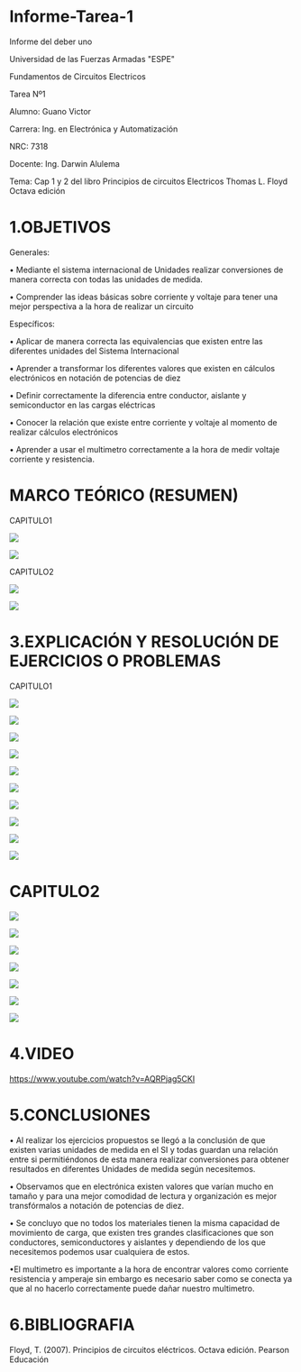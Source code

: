 # Informe-Tarea-1
Informe del deber uno

Universidad de las Fuerzas Armadas "ESPE"

Fundamentos de Circuitos Electricos

Tarea Nº1

Alumno: Guano Victor

Carrera: Ing. en Electrónica y Automatización

NRC: 7318

Docente: Ing. Darwin Alulema

Tema: Cap 1 y 2 del libro Principios de circuitos Electricos Thomas L. Floyd Octava edición 

# 1.OBJETIVOS

Generales:

• Mediante el sistema internacional de Unidades realizar conversiones de manera correcta con todas las unidades de medida.

• Comprender las ideas básicas sobre corriente y voltaje para tener una mejor perspectiva a la hora de realizar un circuito

Específicos:

• Aplicar de manera correcta las equivalencias que existen entre las diferentes unidades del Sistema Internacional

• Aprender a transformar los diferentes valores que existen en cálculos electrónicos en notación de potencias de diez

• Definir correctamente la diferencia entre conductor, aislante y semiconductor en las cargas eléctricas

• Conocer la relación que existe entre corriente y voltaje al momento de realizar cálculos electrónicos

• Aprender a usar el multimetro correctamente a la hora de medir voltaje corriente y resistencia.

# MARCO TEÓRICO (RESUMEN)
CAPITULO1

![](https://github.com/arielguano/Informe-Tarea-1/blob/main/Imagen4.png)

![](https://github.com/arielguano/Informe-Tarea-1/blob/main/Imagen5.png)

CAPITULO2

![](https://github.com/arielguano/Informe-Tarea-1/blob/main/CAPITULO2.jpeg)

![](https://github.com/arielguano/Informe-Tarea-1/blob/main/Imagen6.png)

# 3.EXPLICACIÓN Y RESOLUCIÓN DE EJERCICIOS O PROBLEMAS

CAPITULO1

![](https://github.com/arielguano/Informe-Tarea-1/blob/main/DESAROLLOEJER1.png)

![](https://github.com/arielguano/Informe-Tarea-1/blob/main/DESAROLLOEJER2.png)

![](https://github.com/arielguano/Informe-Tarea-1/blob/main/DESAROLLOEJER3.png)

![](https://github.com/arielguano/Informe-Tarea-1/blob/main/DESAROLLOEJER4.png)

![](https://github.com/arielguano/Informe-Tarea-1/blob/main/DESAROLLOEJER5.png)

![](https://github.com/arielguano/Informe-Tarea-1/blob/main/DESAROLLOEJER6.png)

![](https://github.com/arielguano/Informe-Tarea-1/blob/main/DESAROLLOEJER7.png)

![](https://github.com/arielguano/Informe-Tarea-1/blob/main/DESAROLLOEJER8.png)

![](https://github.com/arielguano/Informe-Tarea-1/blob/main/DESAROLLOEJER9.png)

![](https://github.com/arielguano/Informe-Tarea-1/blob/main/DESAROLLOEJER10.png)

# CAPITULO2

![](https://github.com/arielguano/Informe-Tarea-1/blob/main/DESAROLLOEJER11.png)

![](https://github.com/arielguano/Informe-Tarea-1/blob/main/DESAROLLOEJER12.png)

![](https://github.com/arielguano/Informe-Tarea-1/blob/main/DESAROLLOEJER13.png)

![](https://github.com/arielguano/Informe-Tarea-1/blob/main/DESAROLLOEJER14.png)

![](https://github.com/arielguano/Informe-Tarea-1/blob/main/DESAROLLOEJER15.png)

![](https://github.com/arielguano/Informe-Tarea-1/blob/main/DESAROLLOEJER16.png)

![](https://github.com/arielguano/Informe-Tarea-1/blob/main/DESAROLLOEJER17.png)

# 4.VIDEO

https://www.youtube.com/watch?v=AQRPjag5CKI

# 5.CONCLUSIONES

• Al realizar los ejercicios propuestos se llegó a la conclusión de que existen varias unidades de medida en el SI y todas guardan una relación entre si permitiéndonos de esta manera realizar conversiones para obtener resultados en diferentes Unidades de medida según necesitemos.

• Observamos que en electrónica existen valores que varían mucho en tamaño y para una mejor comodidad de lectura y organización es mejor transfórmalos a notación de potencias de diez.

• Se concluyo que  no todos los materiales tienen la misma capacidad de movimiento de carga, que existen tres grandes clasificaciones que son conductores, semiconductores y aislantes y dependiendo de los que necesitemos podemos usar cualquiera de estos.

•El multimetro es importante a la hora de encontrar valores como corriente resistencia y amperaje sin embargo es necesario saber como se conecta ya que al no hacerlo correctamente puede dañar nuestro multimetro.

# 6.BIBLIOGRAFIA

Floyd, T. (2007). Principios de circuitos eléctricos. Octava edición. Pearson Educación
